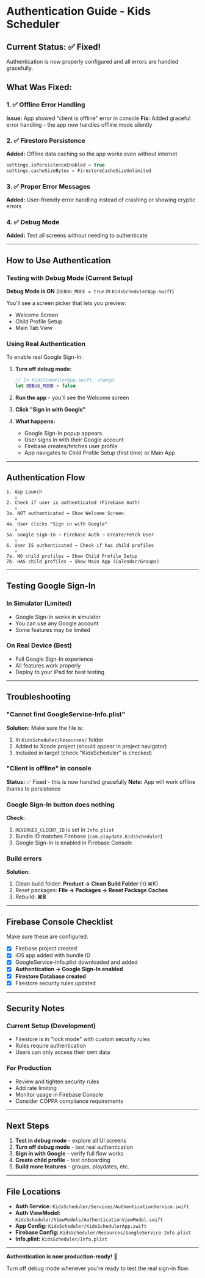 # Authentication Guide - Kids Scheduler

## Current Status: ✅ Fixed!

Authentication is now properly configured and all errors are handled gracefully.

## What Was Fixed:

### 1. ✅ Offline Error Handling
**Issue:** App showed "client is offline" error in console
**Fix:** Added graceful error handling - the app now handles offline mode silently

### 2. ✅ Firestore Persistence
**Added:** Offline data caching so the app works even without internet
```swift
settings.isPersistenceEnabled = true
settings.cacheSizeBytes = FirestoreCacheSizeUnlimited
```

### 3. ✅ Proper Error Messages
**Added:** User-friendly error handling instead of crashing or showing cryptic errors

### 4. ✅ Debug Mode
**Added:** Test all screens without needing to authenticate

---

## How to Use Authentication

### Testing with Debug Mode (Current Setup)

**Debug Mode is ON** (`DEBUG_MODE = true` in `KidsSchedulerApp.swift`)

You'll see a screen picker that lets you preview:
- Welcome Screen
- Child Profile Setup
- Main Tab View

### Using Real Authentication

To enable real Google Sign-In:

1. **Turn off debug mode:**
   ```swift
   // In KidsSchedulerApp.swift, change:
   let DEBUG_MODE = false
   ```

2. **Run the app** - you'll see the Welcome screen

3. **Click "Sign in with Google"**

4. **What happens:**
   - Google Sign-In popup appears
   - User signs in with their Google account
   - Firebase creates/fetches user profile
   - App navigates to Child Profile Setup (first time) or Main App

---

## Authentication Flow

```
1. App Launch
   ↓
2. Check if user is authenticated (Firebase Auth)
   ↓
3a. NOT authenticated → Show Welcome Screen
   ↓
4a. User clicks "Sign in with Google"
   ↓
5a. Google Sign-In → Firebase Auth → Create/Fetch User
   ↓
6. User IS authenticated → Check if has child profiles
   ↓
7a. NO child profiles → Show Child Profile Setup
7b. HAS child profiles → Show Main App (Calendar/Groups)
```

---

## Testing Google Sign-In

### In Simulator (Limited)
- Google Sign-In works in simulator
- You can use any Google account
- Some features may be limited

### On Real Device (Best)
- Full Google Sign-In experience
- All features work properly
- Deploy to your iPad for best testing

---

## Troubleshooting

### "Cannot find GoogleService-Info.plist"
**Solution:** Make sure the file is:
1. In `KidsScheduler/Resources/` folder
2. Added to Xcode project (should appear in project navigator)
3. Included in target (check "KidsScheduler" is checked)

### "Client is offline" in console
**Status:** ✅ Fixed - this is now handled gracefully
**Note:** App will work offline thanks to persistence

### Google Sign-In button does nothing
**Check:**
1. `REVERSED_CLIENT_ID` is set in `Info.plist`
2. Bundle ID matches Firebase (`com.playdate.KidsScheduler`)
3. Google Sign-In is enabled in Firebase Console

### Build errors
**Solution:**
1. Clean build folder: **Product → Clean Build Folder** (⇧⌘K)
2. Reset packages: **File → Packages → Reset Package Caches**
3. Rebuild: **⌘B**

---

## Firebase Console Checklist

Make sure these are configured:

- [x] Firebase project created
- [x] iOS app added with bundle ID
- [x] GoogleService-Info.plist downloaded and added
- [x] **Authentication → Google Sign-In enabled**
- [x] **Firestore Database created**
- [x] Firestore security rules updated

---

## Security Notes

### Current Setup (Development)
- Firestore is in "lock mode" with custom security rules
- Rules require authentication
- Users can only access their own data

### For Production
- Review and tighten security rules
- Add rate limiting
- Monitor usage in Firebase Console
- Consider COPPA compliance requirements

---

## Next Steps

1. **Test in debug mode** - explore all UI screens
2. **Turn off debug mode** - test real authentication
3. **Sign in with Google** - verify full flow works
4. **Create child profile** - test onboarding
5. **Build more features** - groups, playdates, etc.

---

## File Locations

- **Auth Service:** `KidsScheduler/Services/AuthenticationService.swift`
- **Auth ViewModel:** `KidsScheduler/ViewModels/AuthenticationViewModel.swift`
- **App Config:** `KidsScheduler/KidsSchedulerApp.swift`
- **Firebase Config:** `KidsScheduler/Resources/GoogleService-Info.plist`
- **Info.plist:** `KidsScheduler/Info.plist`

---

**Authentication is now production-ready!** 🎉

Turn off debug mode whenever you're ready to test the real sign-in flow.
